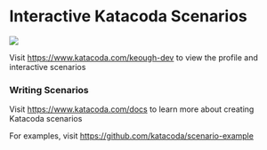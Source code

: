 # Interactive Katacoda Scenarios

[![](http://shields.katacoda.com/katacoda/keough-dev/count.svg)](https://www.katacoda.com/keough-dev "Get your profile on Katacoda.com")

Visit https://www.katacoda.com/keough-dev to view the profile and interactive scenarios

### Writing Scenarios
Visit https://www.katacoda.com/docs to learn more about creating Katacoda scenarios

For examples, visit https://github.com/katacoda/scenario-example
